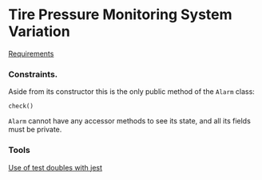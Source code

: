 # Tire Pressure Monitoring System Variation

[Requirements](https://gist.github.com/trikitrok/e0dccffff284511e736a53a59d853e31)

### Constraints.

Aside from its constructor this is the only public method of the `Alarm` class:

`check()`

`Alarm` cannot have any accessor methods to see its state, and all its fields must be private.

### Tools

[Use of test doubles with jest](https://gist.github.com/trikitrok/0a65ba016d59d8c9d405ec66f522a0b6)
